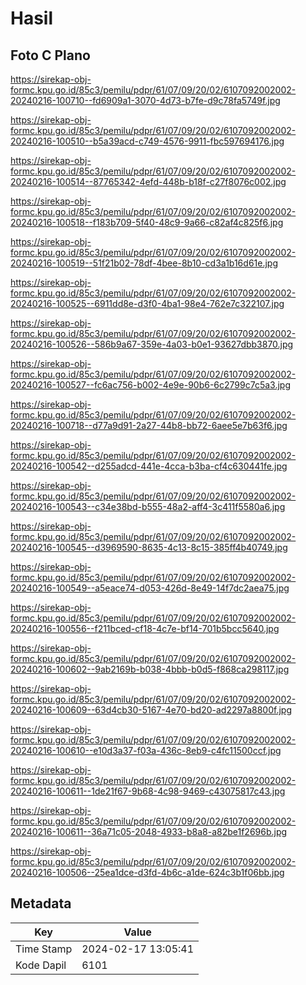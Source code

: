 # Hasil

## Foto C Plano

https://sirekap-obj-formc.kpu.go.id/85c3/pemilu/pdpr/61/07/09/20/02/6107092002002-20240216-100710--fd6909a1-3070-4d73-b7fe-d9c78fa5749f.jpg

https://sirekap-obj-formc.kpu.go.id/85c3/pemilu/pdpr/61/07/09/20/02/6107092002002-20240216-100510--b5a39acd-c749-4576-9911-fbc597694176.jpg

https://sirekap-obj-formc.kpu.go.id/85c3/pemilu/pdpr/61/07/09/20/02/6107092002002-20240216-100514--87765342-4efd-448b-b18f-c27f8076c002.jpg

https://sirekap-obj-formc.kpu.go.id/85c3/pemilu/pdpr/61/07/09/20/02/6107092002002-20240216-100518--f183b709-5f40-48c9-9a66-c82af4c825f6.jpg

https://sirekap-obj-formc.kpu.go.id/85c3/pemilu/pdpr/61/07/09/20/02/6107092002002-20240216-100519--51f21b02-78df-4bee-8b10-cd3a1b16d61e.jpg

https://sirekap-obj-formc.kpu.go.id/85c3/pemilu/pdpr/61/07/09/20/02/6107092002002-20240216-100525--6911dd8e-d3f0-4ba1-98e4-762e7c322107.jpg

https://sirekap-obj-formc.kpu.go.id/85c3/pemilu/pdpr/61/07/09/20/02/6107092002002-20240216-100526--586b9a67-359e-4a03-b0e1-93627dbb3870.jpg

https://sirekap-obj-formc.kpu.go.id/85c3/pemilu/pdpr/61/07/09/20/02/6107092002002-20240216-100527--fc6ac756-b002-4e9e-90b6-6c2799c7c5a3.jpg

https://sirekap-obj-formc.kpu.go.id/85c3/pemilu/pdpr/61/07/09/20/02/6107092002002-20240216-100718--d77a9d91-2a27-44b8-bb72-6aee5e7b63f6.jpg

https://sirekap-obj-formc.kpu.go.id/85c3/pemilu/pdpr/61/07/09/20/02/6107092002002-20240216-100542--d255adcd-441e-4cca-b3ba-cf4c630441fe.jpg

https://sirekap-obj-formc.kpu.go.id/85c3/pemilu/pdpr/61/07/09/20/02/6107092002002-20240216-100543--c34e38bd-b555-48a2-aff4-3c411f5580a6.jpg

https://sirekap-obj-formc.kpu.go.id/85c3/pemilu/pdpr/61/07/09/20/02/6107092002002-20240216-100545--d3969590-8635-4c13-8c15-385ff4b40749.jpg

https://sirekap-obj-formc.kpu.go.id/85c3/pemilu/pdpr/61/07/09/20/02/6107092002002-20240216-100549--a5eace74-d053-426d-8e49-14f7dc2aea75.jpg

https://sirekap-obj-formc.kpu.go.id/85c3/pemilu/pdpr/61/07/09/20/02/6107092002002-20240216-100556--f211bced-cf18-4c7e-bf14-701b5bcc5640.jpg

https://sirekap-obj-formc.kpu.go.id/85c3/pemilu/pdpr/61/07/09/20/02/6107092002002-20240216-100602--9ab2169b-b038-4bbb-b0d5-f868ca298117.jpg

https://sirekap-obj-formc.kpu.go.id/85c3/pemilu/pdpr/61/07/09/20/02/6107092002002-20240216-100609--63d4cb30-5167-4e70-bd20-ad2297a8800f.jpg

https://sirekap-obj-formc.kpu.go.id/85c3/pemilu/pdpr/61/07/09/20/02/6107092002002-20240216-100610--e10d3a37-f03a-436c-8eb9-c4fc11500ccf.jpg

https://sirekap-obj-formc.kpu.go.id/85c3/pemilu/pdpr/61/07/09/20/02/6107092002002-20240216-100611--1de21f67-9b68-4c98-9469-c43075817c43.jpg

https://sirekap-obj-formc.kpu.go.id/85c3/pemilu/pdpr/61/07/09/20/02/6107092002002-20240216-100611--36a71c05-2048-4933-b8a8-a82be1f2696b.jpg

https://sirekap-obj-formc.kpu.go.id/85c3/pemilu/pdpr/61/07/09/20/02/6107092002002-20240216-100506--25ea1dce-d3fd-4b6c-a1de-624c3b1f06bb.jpg


## Metadata

| Key        | Value               |
| ---------- | ------------------- |
| Time Stamp | 2024-02-17 13:05:41 |
| Kode Dapil | 6101                |



